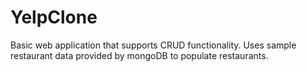 # YelpClone

Basic web application that supports CRUD functionality. Uses sample restaurant data provided by mongoDB to populate restaurants. 
